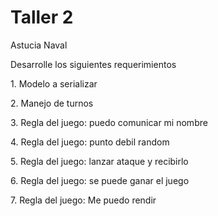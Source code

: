 # Taller 2

<p> Astucia Naval</p>
<p>Desarrolle los siguientes requerimientos</p>

<p>1. Modelo a serializar</p>
<p>2. Manejo de turnos</p>
<p>3. Regla del juego: puedo comunicar mi nombre</p>
<p>4. Regla del juego: punto debil random</p>
<p>5. Regla del juego: lanzar ataque y recibirlo</p>
<p>6. Regla del juego: se puede ganar el juego</p>
<p>7. Regla del juego: Me puedo rendir</p>

